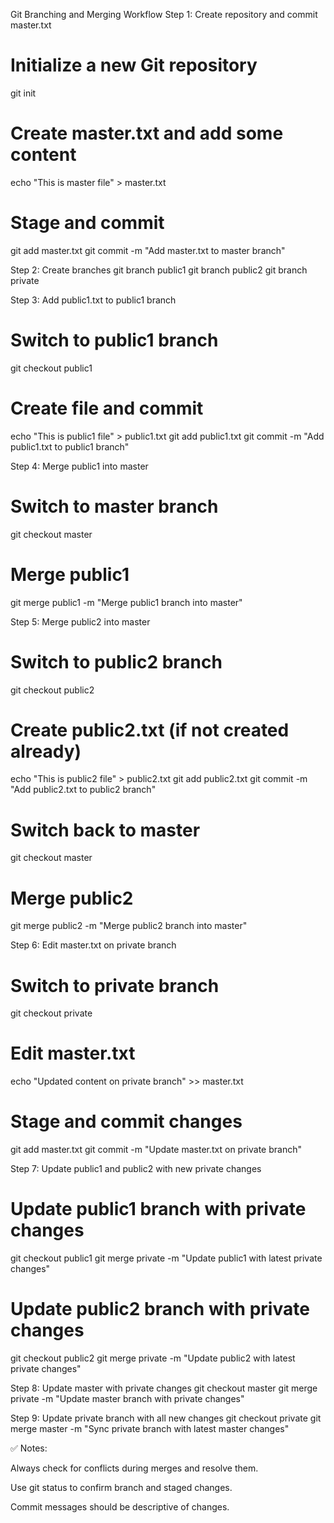 Git Branching and Merging Workflow
Step 1: Create repository and commit master.txt
# Initialize a new Git repository
git init

# Create master.txt and add some content
echo "This is master file" > master.txt

# Stage and commit
git add master.txt
git commit -m "Add master.txt to master branch"

Step 2: Create branches
git branch public1
git branch public2
git branch private

Step 3: Add public1.txt to public1 branch
# Switch to public1 branch
git checkout public1

# Create file and commit
echo "This is public1 file" > public1.txt
git add public1.txt
git commit -m "Add public1.txt to public1 branch"

Step 4: Merge public1 into master
# Switch to master branch
git checkout master

# Merge public1
git merge public1 -m "Merge public1 branch into master"

Step 5: Merge public2 into master
# Switch to public2 branch
git checkout public2

# Create public2.txt (if not created already)
echo "This is public2 file" > public2.txt
git add public2.txt
git commit -m "Add public2.txt to public2 branch"

# Switch back to master
git checkout master

# Merge public2
git merge public2 -m "Merge public2 branch into master"

Step 6: Edit master.txt on private branch
# Switch to private branch
git checkout private

# Edit master.txt
echo "Updated content on private branch" >> master.txt

# Stage and commit changes
git add master.txt
git commit -m "Update master.txt on private branch"

Step 7: Update public1 and public2 with new private changes
# Update public1 branch with private changes
git checkout public1
git merge private -m "Update public1 with latest private changes"

# Update public2 branch with private changes
git checkout public2
git merge private -m "Update public2 with latest private changes"

Step 8: Update master with private changes
git checkout master
git merge private -m "Update master branch with private changes"

Step 9: Update private branch with all new changes
git checkout private
git merge master -m "Sync private branch with latest master changes"


✅ Notes:

Always check for conflicts during merges and resolve them.

Use git status to confirm branch and staged changes.

Commit messages should be descriptive of changes.


